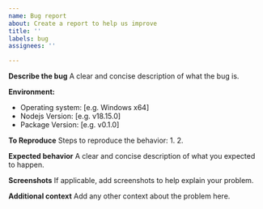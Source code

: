```yaml
---
name: Bug report
about: Create a report to help us improve
title: ''
labels: bug
assignees: ''

---
```


**Describe the bug**
A clear and concise description of what the bug is.

**Environment:**
 - Operating system: [e.g. Windows x64]
 - Nodejs Version: [e.g. v18.15.0]
 - Package Version: [e.g. v0.1.0]

**To Reproduce**
Steps to reproduce the behavior:
1. 
2.

**Expected behavior**
A clear and concise description of what you expected to happen.

**Screenshots**
If applicable, add screenshots to help explain your problem.

**Additional context**
Add any other context about the problem here.
